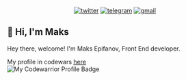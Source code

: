 <p align="center">
<a href="https://twitter.com/klimov4_maks"><img src="https://img.shields.io/badge/Twitter-%231DA1F2.svg?style=for-the-badge&logo=Twitter&logoColor=white" alt="twitter" /></a>
<a href="https://t.me/maksepifanov"><img src="https://img.shields.io/badge/Telegram-2CA5E0?style=for-the-badge&logo=telegram&logoColor=white" alt="telegram" /></a>
<a href="mailto:maksepifanovbr@gmail.com"><img src="https://img.shields.io/badge/Gmail-D14836?style=for-the-badge&logo=gmail&logoColor=white" alt="gmail" /></a>
</p>

## 👋 Hi, I'm Maks

Hey there, welcome!
I'm Maks Epifanov, Front End developer.



My profile in codewars [here](https://www.codewars.com/users/MaksEpifanov)  
![My Codewarrior Profile Badge](https://www.codewars.com/users/MaksEpifanov/badges/small)
